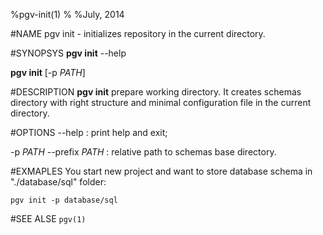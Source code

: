 %pgv-init(1)
%
%July, 2014

#NAME
pgv init - initializes repository in the current directory.

#SYNOPSYS
**pgv init** --help

**pgv init** [-p *PATH*]

#DESCRIPTION
**pgv init** prepare working directory.
It creates schemas directory with right structure and
minimal configuration file in the current directory.

#OPTIONS
--help
:	print help and exit;

-p *PATH* --prefix *PATH*
:	relative path to schemas base directory.

#EXMAPLES
You start new project and want to store database schema in "./database/sql" folder:

	pgv init -p database/sql

#SEE ALSE
`pgv(1)`
